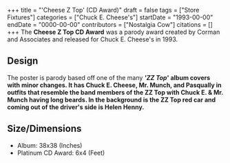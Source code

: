 +++
title = "'Cheese Z Top' (CD Award)"
draft = false
tags = ["Store Fixtures"]
categories = ["Chuck E. Cheese's"]
startDate = "1993-00-00"
endDate = "0000-00-00"
contributors = ["Nostalgia Cow"]
citations = []
+++
The **Cheese Z Top CD Award** was a parody award created by Corman and Associates and released for Chuck E. Cheese's in 1993.

## Design

The poster is parody based off one of the many ***'ZZ Top*' album covers with minor changes. It has Chuck E. Cheese, Mr. Munch, and Pasqually in outfits that resemble the band members of the ZZ Top with Chuck E. & Mr. Munch having long beards. In the background is the ZZ Top red car and coming out of the driver's side is Helen Henny.**

## Size/Dimensions

- Album: 38x38 (Inches)
- Platinum CD Award: 6x4 (Feet)
